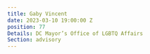```yaml
---
title: Gaby Vincent
date: 2023-03-10 19:00:00 Z
position: 77
Details: DC Mayor’s Office of LGBTQ Affairs
Section: advisory
---
```


